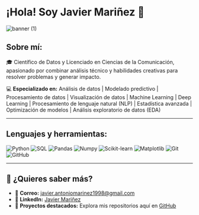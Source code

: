 # ¡Hola! Soy **Javier Mariñez** 👋  

<!--
**javu98/javu98** is a ✨ _special_ ✨ repository because its `README.md` (this file) appears on your GitHub profile. -->

![banner (1)](https://github.com/user-attachments/assets/a1f31c7c-5683-4955-9e0b-b73ec7b2ea4a)




## Sobre mí:
🎓 Científico de Datos y Licenciado en Ciencias de la Comunicación, apasionado por combinar análisis técnico y habilidades creativas para resolver problemas y generar impacto.  

💻 **Especializado en:**
Análisis de datos | Modelado predictivo | Procesamiento de datos | Visualización de datos | Machine Learning | Deep Learning | Procesamiento de lenguaje natural (NLP) | Estadística avanzada | Optimización de modelos | Análisis exploratorio de datos (EDA)  
  

---

## Lenguajes y herramientas:
![Python](https://img.shields.io/badge/Python-3776AB?style=for-the-badge&logo=python&logoColor=white)
![SQL](https://img.shields.io/badge/SQL-005C84?style=for-the-badge&logo=postgresql&logoColor=white)
![Pandas](https://img.shields.io/badge/Pandas-150458?style=for-the-badge&logo=pandas&logoColor=white)
![Numpy](https://img.shields.io/badge/NumPy-013243?style=for-the-badge&logo=numpy&logoColor=white)
![Scikit-learn](https://img.shields.io/badge/Scikit--learn-F7931E?style=for-the-badge&logo=scikit-learn&logoColor=white)
![Matplotlib](https://img.shields.io/badge/Matplotlib-11557C?style=for-the-badge&logo=python&logoColor=white)
![Git](https://img.shields.io/badge/Git-F05032?style=for-the-badge&logo=git&logoColor=white)
![GitHub](https://img.shields.io/badge/GitHub-181717?style=for-the-badge&logo=github&logoColor=white)

---

## 🌟 ¿Quieres saber más?
- 💌 **Correo:** javier.antoniomarinez1998@gmail.com  
- 💼 **LinkedIn:** [Javier Mariñez](https://www.linkedin.com/in/javier-antonio-mari%C3%B1ez-enr%C3%ADquez)  
- 📁 **Proyectos destacados:** Explora mis repositorios aquí en [GitHub](https://github.com/javu98)  
